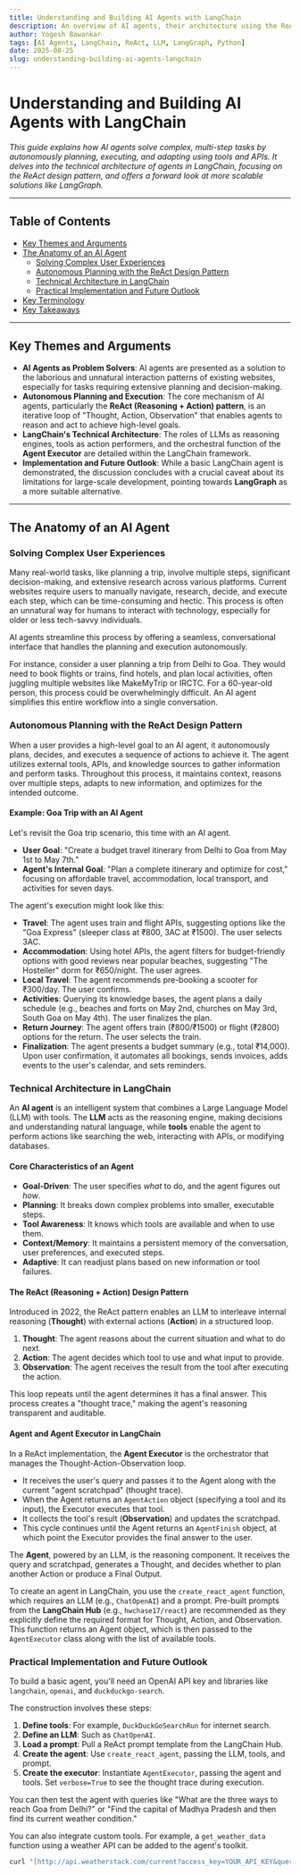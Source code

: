 ```yaml
---
title: Understanding and Building AI Agents with LangChain
description: An overview of AI agents, their architecture using the ReAct pattern in LangChain, and a look towards future development with LangGraph.
author: Yogesh Bawankar
tags: [AI Agents, LangChain, ReAct, LLM, LangGraph, Python]
date: 2025-08-25
slug: understanding-building-ai-agents-langchain
---
```


# Understanding and Building AI Agents with LangChain

*This guide explains how AI agents solve complex, multi-step tasks by autonomously planning, executing, and adapting using tools and APIs. It delves into the technical architecture of agents in LangChain, focusing on the ReAct design pattern, and offers a forward look at more scalable solutions like LangGraph.*

---

## Table of Contents
- [Key Themes and Arguments](#key-themes-and-arguments)
- [The Anatomy of an AI Agent](#the-anatomy-of-an-ai-agent)
  - [Solving Complex User Experiences](#solving-complex-user-experiences)
  - [Autonomous Planning with the ReAct Design Pattern](#autonomous-planning-with-the-react-design-pattern)
  - [Technical Architecture in LangChain](#technical-architecture-in-langchain)
  - [Practical Implementation and Future Outlook](#practical-implementation-and-future-outlook)
- [Key Terminology](#key-terminology)
- [Key Takeaways](#key-takeaways)

---

## Key Themes and Arguments

* **AI Agents as Problem Solvers**: AI agents are presented as a solution to the laborious and unnatural interaction patterns of existing websites, especially for tasks requiring extensive planning and decision-making.
* **Autonomous Planning and Execution**: The core mechanism of AI agents, particularly the **ReAct (Reasoning + Action) pattern**, is an iterative loop of "Thought, Action, Observation" that enables agents to reason and act to achieve high-level goals.
* **LangChain's Technical Architecture**: The roles of LLMs as reasoning engines, tools as action performers, and the orchestral function of the **Agent Executor** are detailed within the LangChain framework.
* **Implementation and Future Outlook**: While a basic LangChain agent is demonstrated, the discussion concludes with a crucial caveat about its limitations for large-scale development, pointing towards **LangGraph** as a more suitable alternative.

---

## The Anatomy of an AI Agent

### Solving Complex User Experiences

Many real-world tasks, like planning a trip, involve multiple steps, significant decision-making, and extensive research across various platforms. Current websites require users to manually navigate, research, decide, and execute each step, which can be time-consuming and hectic. This process is often an unnatural way for humans to interact with technology, especially for older or less tech-savvy individuals.

AI agents streamline this process by offering a seamless, conversational interface that handles the planning and execution autonomously.

For instance, consider a user planning a trip from Delhi to Goa. They would need to book flights or trains, find hotels, and plan local activities, often juggling multiple websites like MakeMyTrip or IRCTC. For a 60-year-old person, this process could be overwhelmingly difficult. An AI agent simplifies this entire workflow into a single conversation.

### Autonomous Planning with the ReAct Design Pattern

When a user provides a high-level goal to an AI agent, it autonomously plans, decides, and executes a sequence of actions to achieve it. The agent utilizes external tools, APIs, and knowledge sources to gather information and perform tasks. Throughout this process, it maintains context, reasons over multiple steps, adapts to new information, and optimizes for the intended outcome.

#### Example: Goa Trip with an AI Agent

Let's revisit the Goa trip scenario, this time with an AI agent.

* **User Goal**: "Create a budget travel itinerary from Delhi to Goa from May 1st to May 7th."
* **Agent's Internal Goal**: "Plan a complete itinerary and optimize for cost," focusing on affordable travel, accommodation, local transport, and activities for seven days.

The agent's execution might look like this:

* **Travel**: The agent uses train and flight APIs, suggesting options like the "Goa Express" (sleeper class at ₹800, 3AC at ₹1500). The user selects 3AC.
* **Accommodation**: Using hotel APIs, the agent filters for budget-friendly options with good reviews near popular beaches, suggesting "The Hosteller" dorm for ₹650/night. The user agrees.
* **Local Travel**: The agent recommends pre-booking a scooter for ₹300/day. The user confirms.
* **Activities**: Querying its knowledge bases, the agent plans a daily schedule (e.g., beaches and forts on May 2nd, churches on May 3rd, South Goa on May 4th). The user finalizes the plan.
* **Return Journey**: The agent offers train (₹800/₹1500) or flight (₹2800) options for the return. The user selects the train.
* **Finalization**: The agent presents a budget summary (e.g., total ₹14,000). Upon user confirmation, it automates all bookings, sends invoices, adds events to the user's calendar, and sets reminders.

### Technical Architecture in LangChain

An **AI agent** is an intelligent system that combines a Large Language Model (LLM) with tools. The **LLM** acts as the reasoning engine, making decisions and understanding natural language, while **tools** enable the agent to perform actions like searching the web, interacting with APIs, or modifying databases.

#### Core Characteristics of an Agent

* **Goal-Driven**: The user specifies *what* to do, and the agent figures out *how*.
* **Planning**: It breaks down complex problems into smaller, executable steps.
* **Tool Awareness**: It knows which tools are available and when to use them.
* **Context/Memory**: It maintains a persistent memory of the conversation, user preferences, and executed steps.
* **Adaptive**: It can readjust plans based on new information or tool failures.

#### The ReAct (Reasoning + Action) Design Pattern

Introduced in 2022, the ReAct pattern enables an LLM to interleave internal reasoning (**Thought**) with external actions (**Action**) in a structured loop.

1.  **Thought**: The agent reasons about the current situation and what to do next.
2.  **Action**: The agent decides which tool to use and what input to provide.
3.  **Observation**: The agent receives the result from the tool after executing the action.

This loop repeats until the agent determines it has a final answer. This process creates a "thought trace," making the agent's reasoning transparent and auditable.

#### Agent and Agent Executor in LangChain

In a ReAct implementation, the **Agent Executor** is the orchestrator that manages the Thought-Action-Observation loop.

* It receives the user's query and passes it to the Agent along with the current "agent scratchpad" (thought trace).
* When the Agent returns an `AgentAction` object (specifying a tool and its input), the Executor executes that tool.
* It collects the tool's result (**Observation**) and updates the scratchpad.
* This cycle continues until the Agent returns an `AgentFinish` object, at which point the Executor provides the final answer to the user.

The **Agent**, powered by an LLM, is the reasoning component. It receives the query and scratchpad, generates a Thought, and decides whether to plan another Action or produce a Final Output.

To create an agent in LangChain, you use the `create_react_agent` function, which requires an LLM (e.g., `ChatOpenAI`) and a prompt. Pre-built prompts from the **LangChain Hub** (e.g., `hwchase17/react`) are recommended as they explicitly define the required format for Thought, Action, and Observation. This function returns an Agent object, which is then passed to the `AgentExecutor` class along with the list of available tools.

### Practical Implementation and Future Outlook

To build a basic agent, you'll need an OpenAI API key and libraries like `langchain`, `openai`, and `duckduckgo-search`.

The construction involves these steps:
1.  **Define tools**: For example, `DuckDuckGoSearchRun` for internet search.
2.  **Define an LLM**: Such as `ChatOpenAI`.
3.  **Load a prompt**: Pull a ReAct prompt template from the LangChain Hub.
4.  **Create the agent**: Use `create_react_agent`, passing the LLM, tools, and prompt.
5.  **Create the executor**: Instantiate `AgentExecutor`, passing the agent and tools. Set `verbose=True` to see the thought trace during execution.

You can then test the agent with queries like "What are the three ways to reach Goa from Delhi?" or "Find the capital of Madhya Pradesh and then find its current weather condition."

You can also integrate custom tools. For example, a `get_weather_data` function using a weather API can be added to the agent's toolkit.

```bash
curl "[http://api.weatherstack.com/current?access_key=YOUR_API_KEY&query=Bhopal](http://api.weatherstack.com/current?access_key=YOUR_API_KEY&query=Bhopal)"